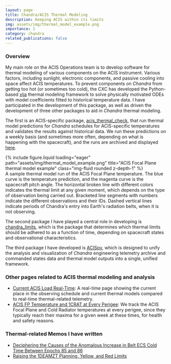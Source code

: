 ```yaml
---
layout: page
title: Chandra/ACIS Thermal Modeling
description: Keeping ACIS within its limits
img: assets/img/thermal_model_example.png
importance: 1
category: chandra
related_publications: false
---
```


### Overview

My main role on the ACIS Operations team is to develop software for thermal modeling of various components on the ACIS instrument. Various factors, including sunlight, electronic components, and passive cooling into space affect ACIS temperatures. To prevent components on _Chandra_ from getting too hot (or sometimes too cold), the CXC has developed the Python-based [xija](https://sot.github.io/xija) thermal modeling framework to solve physically motivated ODEs with model coefficients fitted to historical temperature data. I have participated in the development of this package, as well as driven the development of three other packages to aid in _Chandra_ thermal modeling. 

The first is an ACIS-specific package, [acis_thermal_check](https://cxc.cfa.harvard.edu/acis/acis_thermal_check), that run thermal model predictions for _Chandra_ schedules for ACIS-specific temperatures and validates the results against historical data. We run these predictions on a weekly basis (and sometimes more often, depending on what is happening with the spacecraft), and the runs are archived and displayed [here](https://cxc.cfa.harvard.edu/acis/Thermal/).

<div class="row">
    <div class="col-sm mt-3 mt-md-0">
        {% include figure.liquid loading="eager" path="assets/img/thermal_model_example.png" title="ACIS Focal Plane thermal model example" class="img-fluid rounded z-depth-1" %}
    </div>
</div>
<div class="caption">
    A sample thermal model run of the ACIS Focal Plane temperature. The blue curve is the temperature prediction, and the magenta curve is the spacecraft pitch angle. The horizontal broken line with different colors indicates the thermal limit at any given moment, which depends on the type of observation being carried out. Bracketed line segments with numbers indicate the different observations and their IDs. Dashed vertical lines indicate periods of Chandra's entry into Earth's radiation belts, when it is not observing.
</div>

The second package I have played a central role in developing is [chandra_limits](https://cxc.cfa.harvard.edu/acis/chandra_limits), which is the package that determines which thermal limits should be adhered to as a function of time, depending on spacecraft states and observational characteristics. 

The third package I have developed is [ACISpy](https://cxc.cfa.harvard.edu/acis/acispy), which is designed to unify the analysis and visualization of _Chandra_ engineering telemetry archive and commanded states data and thermal model outputs into a single, unified framework. 

### Other pages related to ACIS thermal modeling and analysis

* [Current ACIS Load Real-Time](https://cxc.cfa.harvard.edu/acis/current_load_page/): A real-time page showing the current place in the observing schedule and current thermal models compared to real-time thermal-related telemetry.
* [ACIS FP Temperature and 1CRAT at Every Perigee](https://cxc.cfa.harvard.edu/acis/cr_fp_plots/index.html): We track the ACIS Focal Plane and Cold Radiator temperatures at every perigee, since they typically reach their maxima for a given week at these times, for health and safety reasons. 

### Thermal-related Memos I have written

* [Deciphering the Causes of the Anomalous Increase in Belt ECS Cold Time Between Epochs 85 and 86](../../assets/pdf/cold_time_anomaly.pdf)
* [Raising the 1DEAMZT Planning, Yellow, and Red Limits](../../assets/pdf/dea_limit.pdf)
